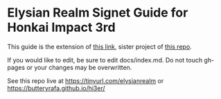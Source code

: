 # Elysian Realm Signet Guide for Honkai Impact 3rd

This guide is the extension of [this link](https://rentry.org/hi3er), sister project of [this repo](https://github.com/localhousee/elysian-realm).


If you would like to edit, be sure to edit docs/index.md. Do not touch gh-pages or your changes may be overwritten.

See this repo live at https://tinyurl.com/elysianrealm or https://butteryrafa.github.io/hi3er/
